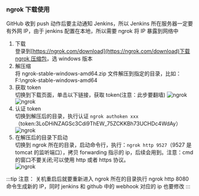 ### ngrok 下载使用

GitHub 收到 push 动作后要主动通知 Jenkins，所以 Jenkins 所在服务器一定要有外网 IP，由于 jenkins 配置在本地，所以需要 ngrok 将 IP 暴露到网络中

1. 下载  
   登录到[https://ngrok.com/download](https://ngrok.com/download)下载 [ngrok 压缩包](/blog/assets/ngrok-stable-windows-amd64.zip)，选 windows 版本
2. 解压缩  
   将 ngrok-stable-windows-amd64.zip 文件解压到指定的目录，比如：F:\ngrok-stable-windows-amd64
3. 获取 token  
   切换到下载页面，单击以下链接，获取 token(注意：此步要翻墙)
   ![ngrok](~@public/img/ngrok/1.png)
   ![ngrok](~@public/img/ngrok/2.png)
4. 认证 token  
   切换到解压后的目录，执行认证 `ngrok authoken xxx`（token:3LoDHiNZAGSc3Cdi9ThEW_75ZCKKBh73UCHDc4WdAy）
   ![ngrok](~@public/img/ngrok/3.png)
5. 在解压后的目录下启动  
   切换到 ngrok 所在的目录，启动命令行，执行：`ngrok http 9527`（9527 是 tomcat 的监听端口），拷贝 forwarding 指示的 ip，后续会用到。注意：cmd 的窗口不要关闭;可以使用 http 或者 https 协议。  
   ![ngrok](~@public/img/ngrok/4.png)

:::tip
注意：
关机重启后就要重新进入 ngrok 所在的目录执行 ngrok http 8080 命令生成新的 IP，同时 jenkins 和 github 中的 webhook 对应的 ip 也要修改
:::
